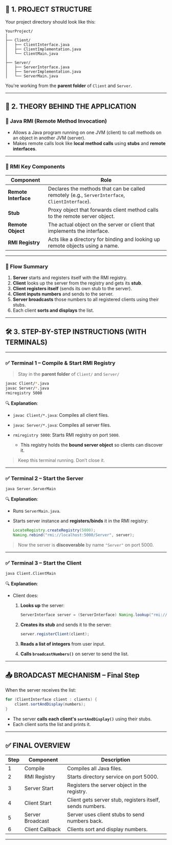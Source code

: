 
## 📁 1. PROJECT STRUCTURE

Your project directory should look like this:

```
YourProject/
│
├── Client/
│   ├── ClientInterface.java
│   ├── ClientImplementation.java
│   └── ClientMain.java
│
├── Server/
│   ├── ServerInterface.java
│   ├── ServerImplementation.java
│   └── ServerMain.java
```

You're working from the **parent folder** of `Client` and `Server`.

---

## 🧠 2. THEORY BEHIND THE APPLICATION

### 🔗 Java RMI (Remote Method Invocation)

* Allows a Java program running on one JVM (client) to call methods on an object in another JVM (server).
* Makes remote calls look like **local method calls** using **stubs** and **remote interfaces**.

---

### 🧱 RMI Key Components

| Component            | Role                                                                                           |
| -------------------- | ---------------------------------------------------------------------------------------------- |
| **Remote Interface** | Declares the methods that can be called remotely (e.g., `ServerInterface`, `ClientInterface`). |
| **Stub**             | Proxy object that forwards client method calls to the remote server object.                    |
| **Remote Object**    | The actual object on the server or client that implements the interface.                       |
| **RMI Registry**     | Acts like a directory for binding and looking up remote objects using a name.                  |

---

### 🔁 Flow Summary

1. **Server** starts and registers itself with the RMI registry.
2. **Client** looks up the server from the registry and gets its **stub**.
3. **Client registers itself** (sends its own stub to the server).
4. **Client inputs numbers** and sends to the server.
5. **Server broadcasts** those numbers to all registered clients using their stubs.
6. Each client **sorts and displays** the list.

---

## 🛠️ 3. STEP-BY-STEP INSTRUCTIONS (WITH TERMINALS)

---

### ✅ Terminal 1 – Compile & Start RMI Registry

> Stay in the **parent folder** of `Client/` and `Server/`

```bash
javac Client/*.java
javac Server/*.java
rmiregistry 5000
```

🔍 **Explanation**:

* `javac Client/*.java`: Compiles all client files.
* `javac Server/*.java`: Compiles all server files.
* `rmiregistry 5000`: Starts RMI registry on port `5000`.

  * This registry holds the **bound server object** so clients can discover it.

> Keep this terminal running. Don’t close it.

---

### ✅ Terminal 2 – Start the Server

```bash
java Server.ServerMain
```

🔍 **Explanation**:

* Runs `ServerMain.java`.
* Starts server instance and **registers/binds** it in the RMI registry:

  ```java
  LocateRegistry.createRegistry(5000);
  Naming.rebind("rmi://localhost:5000/Server", server);
  ```

> Now the server is **discoverable** by name `"Server"` on port 5000.

---

### ✅ Terminal 3 – Start the Client

```bash
java Client.ClientMain
```

🔍 **Explanation**:

* Client does:

  1. **Looks up** the server:

     ```java
     ServerInterface server = (ServerInterface) Naming.lookup("rmi://localhost:5000/Server");
     ```
  2. **Creates its stub** and sends it to the server:

     ```java
     server.registerClient(client);
     ```
  3. **Reads a list of integers** from user input.
  4. **Calls `broadcastNumbers()`** on server to send the list.

---

## 📤 BROADCAST MECHANISM – Final Step

When the server receives the list:

```java
for (ClientInterface client : clients) {
    client.sortAndDisplay(numbers);
}
```

* The server **calls each client's `sortAndDisplay()`** using their stubs.
* Each client sorts the list and prints it.

---

## ✅ FINAL OVERVIEW

| Step | Component        | Description                                               |
| ---- | ---------------- | --------------------------------------------------------- |
| 1    | Compile          | Compiles all Java files.                                  |
| 2    | RMI Registry     | Starts directory service on port 5000.                    |
| 3    | Server Start     | Registers the server object in the registry.              |
| 4    | Client Start     | Client gets server stub, registers itself, sends numbers. |
| 5    | Server Broadcast | Server uses client stubs to send numbers back.            |
| 6    | Client Callback  | Clients sort and display numbers.                         |

---
